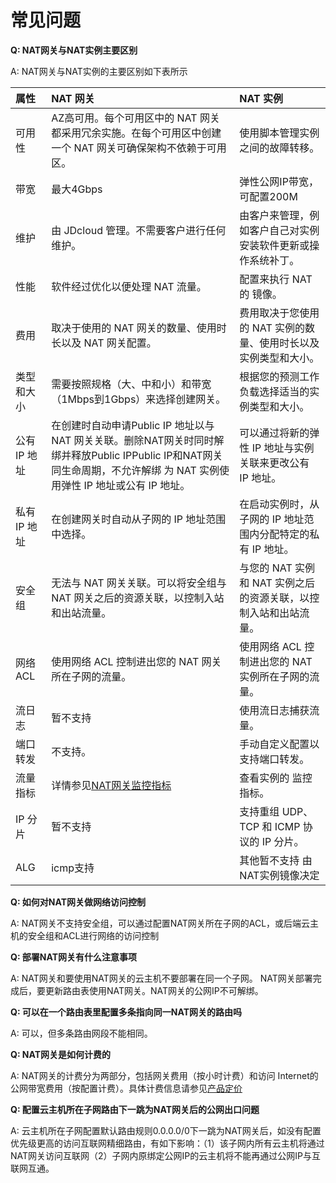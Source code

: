 # 常见问题

**Q: NAT网关与NAT实例主要区别**

A: NAT网关与NAT实例的主要区别如下表所示

| 属性 | NAT 网关 | NAT 实例 |
| :- | :- | :- |
| 可用性 | AZ高可用。每个可用区中的 NAT 网关都采用冗余实施。在每个可用区中创建一个 NAT 网关可确保架构不依赖于可用区。 | 使用脚本管理实例之间的故障转移。 |
| 带宽 | 最大4Gbps | 弹性公网IP带宽，可配置200M |
| 维护 | 由 JDcloud 管理。不需要客户进行任何维护。 | 由客户来管理，例如客户自己对实例安装软件更新或操作系统补丁。 |
| 性能 | 软件经过优化以便处理 NAT 流量。 | 配置来执行 NAT 的 镜像。|
| 费用 | 取决于使用的 NAT 网关的数量、使用时长以及 NAT 网关配置。 | 费用取决于您使用的 NAT 实例的数量、使用时长以及实例类型和大小。 |
| 类型和大小 | 需要按照规格（大、中和小）和带宽（1Mbps到1Gbps）来选择创建网关。 | 根据您的预测工作负载选择适当的实例类型和大小。 |
| 公有 IP 地址 | 在创建时自动申请Public IP 地址以与 NAT 网关关联。删除NAT网关时同时解绑并释放Public IPPublic IP和NAT网关同生命周期，不允许解绑 为 NAT 实例使用弹性 IP 地址或公有 IP 地址。 | 可以通过将新的弹性 IP 地址与实例关联来更改公有 IP 地址。 |
| 私有 IP 地址 | 在创建网关时自动从子网的 IP 地址范围中选择。| 在启动实例时，从子网的 IP 地址范围内分配特定的私有 IP 地址。|
| 安全组 | 无法与 NAT 网关关联。可以将安全组与 NAT 网关之后的资源关联，以控制入站和出站流量。 | 与您的 NAT 实例和 NAT 实例之后的资源关联，以控制入站和出站流量。 |
| 网络 ACL | 使用网络 ACL 控制进出您的 NAT 网关所在子网的流量。 | 使用网络 ACL 控制进出您的 NAT 实例所在子网的流量。|
| 流日志 | 暂不支持 | 使用流日志捕获流量。|
| 端口转发 | 不支持。 | 手动自定义配置以支持端口转发。 |
|流量指标 | 详情参见[NAT网关监控指标](../Operation-Guide/View-Nat-Gateway-Monitoring/View-Nat-Gateway-Monitoring.md) | 查看实例的 监控 指标。 |
| IP 分片 | 暂不支持 | 支持重组 UDP、TCP 和 ICMP 协议的 IP 分片。|
| ALG | icmp支持 | 其他暂不支持 由NAT实例镜像决定 |

**Q: 如何对NAT网关做网络访问控制**

A: NAT网关不支持安全组，可以通过配置NAT网关所在子网的ACL，或后端云主机的安全组和ACL进行网络的访问控制



**Q: 部署NAT网关有什么注意事项**

A: NAT网关和要使用NAT网关的云主机不要部署在同一个子网。 NAT网关部署完成后，要更新路由表使用NAT网关。NAT网关的公网IP不可解绑。



**Q: 可以在一个路由表里配置多条指向同一NAT网关的路由吗**

A:  可以，但多条路由网段不能相同。



**Q: NAT网关是如何计费的**

A: NAT网关的计费分为两部分，包括网关费用（按小时计费）和访问 Internet的公网带宽费用（按配置计费）。具体计费信息请参见[产品定价](../Pricing/Price-Overview.md)


**Q: 配置云主机所在子网路由下一跳为NAT网关后的公网出口问题**

A:  云主机所在子网配置默认路由规则0.0.0.0/0下一跳为NAT网关后，如没有配置优先级更高的访问互联网精细路由，有如下影响：（1）该子网内所有云主机将通过NAT网关访问互联网（2）子网内原绑定公网IP的云主机将不能再通过公网IP与互联网互通。
